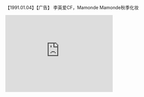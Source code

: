 【1991.01.04】【广告】 李英爱CF，Mamonde Mamonde秋季化妆          
<div class="embed-container">
  <iframe
      src="https://video.h5.weibo.cn/1034:4363309994967261/4363311078598630"
      width="335"
      height="240"
      frameborder="0"
      allowfullscreen="">
  </iframe>
</div>
